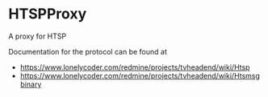 HTSPProxy
=========

A proxy for HTSP


Documentation for the protocol can be found at
* https://www.lonelycoder.com/redmine/projects/tvheadend/wiki/Htsp
* https://www.lonelycoder.com/redmine/projects/tvheadend/wiki/Htsmsgbinary